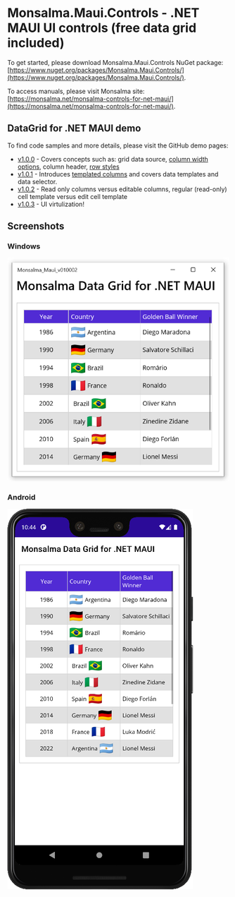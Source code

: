 # Monsalma.Maui.Controls - .NET MAUI UI controls (free data grid included)

To get started, please download Monsalma.Maui.Controls NuGet package: [https://www.nuget.org/packages/Monsalma.Maui.Controls/](https://www.nuget.org/packages/Monsalma.Maui.Controls/).

To access manuals, please visit Monsalma site: [https://monsalma.net/monsalma-controls-for-net-maui/](https://monsalma.net/monsalma-controls-for-net-maui/).

## DataGrid for .NET MAUI demo

To find code samples and more details, please visit the GitHub demo pages:
+ [v1.0.0](/Monsalma-Maui-v010000) - Covers concepts such as: grid data source, [column width options](https://monsalma.net/monsalma-controls-for-net-maui/monsalma-data-grid-for-net-maui-column-width/), column header, [row styles](https://monsalma.net/monsalma-controls-for-net-maui/)
+ [v1.0.1](/Monsalma-Maui-v010001) - Introduces [templated columns](https://monsalma.net/monsalma-controls-for-net-maui/monsalma-data-grid-for-net-maui-columns/) and covers data templates and data selector.
+ [v1.0.2](/Monsalma-Maui-v010002) - Read only columns versus editable columns, regular (read-only) cell template versus edit cell template
+ [v1.0.3](/Monsalma-Maui-v010003) - UI virtulization!

## Screenshots

### Windows

![Monsalma DataGrid for .NET MAUI - Demo - World Cup Winners - Windows](/Images/v010002_DataGrid_WorldCupWinners_Windows.png)

### Android

![Monsalma DataGrid for .NET MAUI - Demo - World Cup Winners - Android](/Images/v010002_DataGrid_WorldCupWinners_Android.png)

